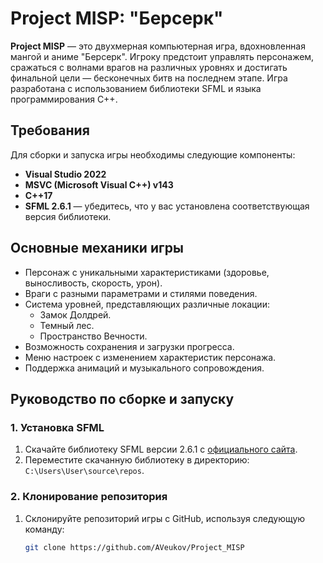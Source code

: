 # Project MISP: "Берсерк"

**Project MISP** — это двухмерная компьютерная игра, вдохновленная мангой и аниме "Берсерк". Игроку предстоит управлять персонажем, сражаться с волнами врагов на различных уровнях и достигать финальной цели — бесконечных битв на последнем этапе. Игра разработана с использованием библиотеки SFML и языка программирования C++.

## Требования

Для сборки и запуска игры необходимы следующие компоненты:

- **Visual Studio 2022**
- **MSVC (Microsoft Visual C++) v143**
- **C++17**
- **SFML 2.6.1** — убедитесь, что у вас установлена соответствующая версия библиотеки.

## Основные механики игры

- Персонаж с уникальными характеристиками (здоровье, выносливость, скорость, урон).
- Враги с разными параметрами и стилями поведения.
- Система уровней, представляющих различные локации:
  - Замок Долдрей.
  - Темный лес.
  - Пространство Вечности.
- Возможность сохранения и загрузки прогресса.
- Меню настроек с изменением характеристик персонажа.
- Поддержка анимаций и музыкального сопровождения.

## Руководство по сборке и запуску

### 1. Установка SFML
1. Скачайте библиотеку SFML версии 2.6.1 с [официального сайта](https://www.sfml-dev.org/).
2. Переместите скачанную библиотеку в директорию:  
   `C:\Users\User\source\repos`.

### 2. Клонирование репозитория
1. Склонируйте репозиторий игры с GitHub, используя следующую команду:
   ```bash
   git clone https://github.com/AVeukov/Project_MISP
